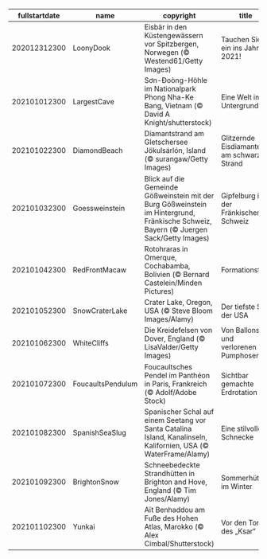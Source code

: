 |fullstartdate|name|copyright|title|image|
|--|--|--|--|--|
202012312300|LoonyDook|Eisbär in den Küstengewässern vor Spitzbergen, Norwegen (© Westend61/Getty Images)|Tauchen Sie ein ins Jahr 2021!|![](/de-DE/2021/01/202012312300LoonyDook.jpg)|
202101012300|LargestCave|Sơn-Đoòng-Höhle im Nationalpark Phong Nha-Ke Bang, Vietnam (© David A Knight/shutterstock)|Eine Welt im Untergrund|![](/de-DE/2021/01/202101012300LargestCave.jpg)|
202101022300|DiamondBeach|Diamantstrand am Gletschersee Jökulsárlón, Island (© surangaw/Getty Images)|Glitzernde Eisdiamanten am schwarzen Strand|![](/de-DE/2021/01/202101022300DiamondBeach.jpg)|
202101032300|Goessweinstein|Blick auf die Gemeinde Gößweinstein mit der Burg Gößweinstein im Hintergrund, Fränkische Schweiz, Bayern (© Juergen Sack/Getty Images)|Gipfelburg in der Fränkischen Schweiz|![](/de-DE/2021/01/202101032300Goessweinstein.jpg)|
202101042300|RedFrontMacaw|Rotohraras in Omerque,  Cochabamba, Bolivien (© Bernard Castelein/Minden Pictures)|Formationsflug|![](/de-DE/2021/01/202101042300RedFrontMacaw.jpg)|
202101052300|SnowCraterLake|Crater Lake, Oregon, USA (© Steve Bloom Images/Alamy)|Der tiefste See der USA|![](/de-DE/2021/01/202101052300SnowCraterLake.jpg)|
202101062300|WhiteCliffs|Die Kreidefelsen von Dover, England (© LisaValder/Getty Images)|Von Ballons und verlorenen Pumphosen|![](/de-DE/2021/01/202101062300WhiteCliffs.jpg)|
202101072300|FoucaultsPendulum|Foucaultsches Pendel im Panthéon in Paris, Frankreich (© Adolf/Adobe Stock)|Sichtbar gemachte Erdrotation|![](/de-DE/2021/01/202101072300FoucaultsPendulum.jpg)|
202101082300|SpanishSeaSlug|Spanischer Schal auf einem Seetang vor Santa Catalina Island, Kanalinseln, Kalifornien, USA (© WaterFrame/Alamy)|Eine stilvolle Schnecke|![](/de-DE/2021/01/202101082300SpanishSeaSlug.jpg)|
202101092300|BrightonSnow|Schneebedeckte Strandhütten in Brighton and Hove, England (© Tim Jones/Alamy)|Sommerhütten im Winter|![](/de-DE/2021/01/202101092300BrightonSnow.jpg)|
202101102300|Yunkai|Aït Benhaddou am Fuße des Hohen Atlas, Marokko (© Alex Cimbal/Shutterstock)|Vor den Toren des „Ksar“|![](/de-DE/2021/01/202101102300Yunkai.jpg)|
